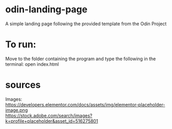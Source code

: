 # odin-landing-page
A simple landing page following the provided template from the Odin Project

# To run:
Move to the folder containing the program and type the following in the terminal:
open index.html

# sources
Images:  
https://developers.elementor.com/docs/assets/img/elementor-placeholder-image.png  
https://stock.adobe.com/search/images?k=profile+placeholder&asset_id=516275801

